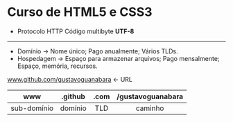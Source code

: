 # Curso de HTML5 e CSS3

- Protocolo HTTP
Código multibyte **UTF-8**
---
- Domínio -> Nome único; Pago anualmente; Vários TLDs.
- Hospedagem -> Espaço para armazenar arquivos; Pago mensalmente; Espaço, memória, recursos.

www.github.com/gustavoguanabara <- URL

www | .github | .com | /gustavoguanabara
:---: | :---: | :---: | :---:
sub-domínio | domínio | TLD | caminho